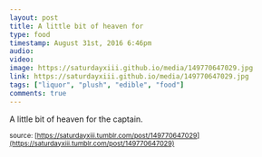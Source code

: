 ```yaml
---
layout: post
title: A little bit of heaven for
type: food
timestamp: August 31st, 2016 6:46pm
audio: 
video: 
image: https://saturdayxiii.github.io/media/149770647029.jpg
link: https://saturdayxiii.github.io/media/149770647029.jpg
tags: ["liquor", "plush", "edible", "food"]
comments: true
---
```

A little bit of heaven for the captain.
 
  
<small>source: [https://saturdayxiii.tumblr.com/post/149770647029](https://saturdayxiii.tumblr.com/post/149770647029)</small>